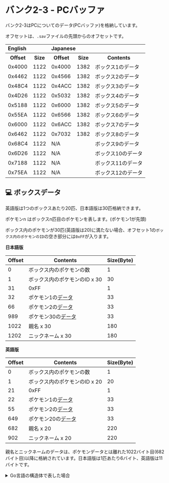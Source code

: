 # バンク2-3 - PCバッファ

バンク2-3はPCについてのデータ(PCバッファ)を格納しています。

オフセットは、`.sav`ファイルの先頭からのオフセットです。

<table>
  <tbody>
    <tr>
      <td colspan="2">
        <b>English</b>
      </td>
      <td colspan="2">
        <b>Japanese</b>
      </td>
      <td></td>
    </tr>
    <tr>
      <th>Offset</th>
      <th>Size</th>
      <th>Offset</th>
      <th>Size</th>
      <th>Contents</th>
    </tr>
    <tr>
      <td>0x4000</td>
      <td>1122</td>
      <td>0x4000</td>
      <td>1382</td>
      <td>ボックス1のデータ</td>
    </tr>
    <tr>
      <td>0x4462</td>
      <td>1122</td>
      <td>0x4566</td>
      <td>1382</td>
      <td>ボックス2のデータ</td>
    </tr>
    <tr>
      <td>0x48C4</td>
      <td>1122</td>
      <td>0x4ACC</td>
      <td>1382</td>
      <td>ボックス3のデータ</td>
    </tr>
    <tr>
      <td>0x4D26</td>
      <td>1122</td>
      <td>0x5032</td>
      <td>1382</td>
      <td>ボックス4のデータ</td>
    </tr>
    <tr>
      <td>0x5188</td>
      <td>1122</td>
      <td>0x6000</td>
      <td>1382</td>
      <td>ボックス5のデータ</td>
    </tr>
    <tr>
      <td>0x55EA</td>
      <td>1122</td>
      <td>0x6566</td>
      <td>1382</td>
      <td>ボックス6のデータ</td>
    </tr>
    <tr>
      <td>0x6000</td>
      <td>1122</td>
      <td>0x6ACC</td>
      <td>1382</td>
      <td>ボックス7のデータ</td>
    </tr>
    <tr>
      <td>0x6462</td>
      <td>1122</td>
      <td>0x7032</td>
      <td>1382</td>
      <td>ボックス8のデータ</td>
    </tr>
    <tr>
      <td>0x68C4</td>
      <td>1122</td>
      <td colspan="2">N/A</td>
      <td>ボックス9のデータ</td>
    </tr>
    <tr>
      <td>0x6D26</td>
      <td>1122</td>
      <td colspan="2">N/A</td>
      <td>ボックス10のデータ</td>
    </tr>
    <tr>
      <td>0x7188</td>
      <td>1122</td>
      <td colspan="2">N/A</td>
      <td>ボックス11のデータ</td>
    </tr>
    <tr>
      <td>0x75EA</td>
      <td>1122</td>
      <td colspan="2">N/A</td>
      <td>ボックス12のデータ</td>
    </tr>
  </tbody>
</table>

## 💻 ボックスデータ

英語版は1つのボックスあたり20匹、日本語版は30匹格納できます。

ポケモンn はボックスn匹目のポケモンを表します。(ポケモン1が先頭)

ボックス内のポケモンが30匹(英語版は20)に満たない場合、オフセット1の`ボックス内のポケモンのID`の空き部分には`0xFF`が入ります。

**日本語版**

Offset | Contents | Size(Byte)
--  | -- | --
   0 | ボックス内のポケモンの数 | 1
   1 | ボックス内のポケモンのID x 30 | 30
  31 | 0xFF | 1
  32 | ポケモン1の[データ](./pkm.md) | 33
  66 | ポケモン2の[データ](./pkm.md) | 33
 989 | ポケモン30の[データ](./pkm.md) | 33
1022 | 親名 x 30 | 180
1202 | ニックネーム x 30 | 180

**英語版**

Offset | Contents | Size(Byte)
--  | -- | --
  0 | ボックス内のポケモンの数 | 1
  1 | ボックス内のポケモンのID x 20 | 20
 21 | 0xFF | 1
 22 | ポケモン1の[データ](./pkm.md) | 33
 55 | ポケモン2の[データ](./pkm.md) | 33
649 | ポケモン20の[データ](./pkm.md) | 33
682 | 親名 x 20 | 220
902 | ニックネーム x 20 | 220

親名とニックネームのデータは、ポケモンデータとは離れた1022バイト目(682バイト目)以降に格納されています。日本語版は1匹あたり6バイト、英語版は11バイトです。

<details>
  <summary>Go言語の構造体で表した場合</summary>

  ```go
  type Name = [6]uint8  // 英語版では [11]uint8
  type LEN = 30         // 英語版では1ボックス20匹なので LEN=20

  type PCBox struct {
    count   uint8
    species [LEN+1]uint8         // [ID, ID, ID, ID, ID, ID, ..., 0xFF]
    datas   [LEN]BoxPokemonData  // 0xFF
    otnames [LEN]Name
    names   [LEN]Name
  }
  ```
</details>
